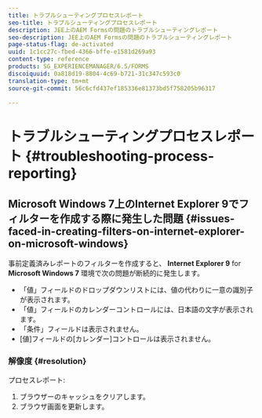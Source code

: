 ```yaml
---
title: トラブルシューティングプロセスレポート
seo-title: トラブルシューティングプロセスレポート
description: JEE上のAEM Formsの問題のトラブルシューティングレポート
seo-description: JEE上のAEM Formsの問題のトラブルシューティングレポート
page-status-flag: de-activated
uuid: 1c1cc27c-fbed-4366-bffe-e1581d269a93
content-type: reference
products: SG_EXPERIENCEMANAGER/6.5/FORMS
discoiquuid: 0a818d19-8804-4c69-b721-31c347c593c0
translation-type: tm+mt
source-git-commit: 56c6cfd437ef185336e81373bd5f758205b96317

---
```



# トラブルシューティングプロセスレポート {#troubleshooting-process-reporting}

## Microsoft Windows 7上のInternet Explorer 9でフィルターを作成する際に発生した問題 {#issues-faced-in-creating-filters-on-internet-explorer-on-microsoft-windows}

事前定義済みレポートのフィルターを作成すると、 **Internet Explorer 9** for **Microsoft Windows 7** 環境で次の問題が断続的に発生します。

* 「値」フィールドのドロップダウンリストには、値の代わりに一意の識別子が表示されます。
* 「値」フィールドのカレンダーコントロールには、日本語の文字が表示されます。
* 「条件」フィールドは表示されません。
* [値]フィールドの[カレンダー]コントロールは表示されません。

### 解像度 {#resolution}

プロセスレポート:

1. ブラウザーのキャッシュをクリアします。
1. ブラウザ画面を更新します。
